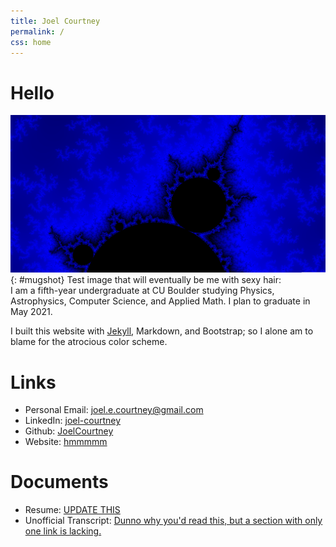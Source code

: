 ```yaml
---
title: Joel Courtney
permalink: /
css: home
---
```

# Hello

![example image](/assets/images/blue.png){: #mugshot}
Test image that will eventually be me with sexy hair:  
I am a fifth-year undergraduate at CU Boulder studying Physics, Astrophysics, Computer Science, and Applied Math. I plan to graduate in May 2021.

I built this website with [Jekyll](https://jekyllrb.com/), Markdown, and Bootstrap; so I alone am to blame for the atrocious color scheme.

# Links
- Personal Email: <joel.e.courtney@gmail.com>
- LinkedIn: [joel-courtney](https://linkedin.com/in/joel-courtney)
- Github: [JoelCourtney](https://github.com/JoelCourtney)
- Website: [hmmmmm](http://joelcourtney.net)

# Documents
- Resume: [UPDATE THIS](/assets/pdfs/resume.pdf)
- Unofficial Transcript: [Dunno why you'd read this, but a section with only one link is lacking.](/assets/pdfs/fall_2019_transcript.pdf)
